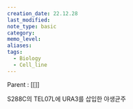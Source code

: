 ```yaml
---
creation_date: 22.12.28
last_modified: 
note_type: basic
category: 
memo_level: 
aliases: 
tags:
  - Biology
  - Cell_line
---
```


Parent : [[]]

S288C의 TEL07L에 URA3를 삽입한 야생균주